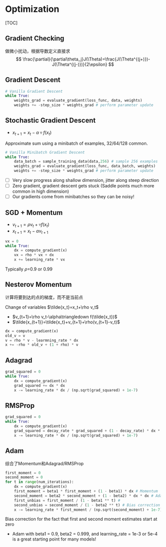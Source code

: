 # Optimization

[TOC]

## Gradient Checking

做微小扰动，根据导数定义直接求
$$
\frac{\partial}{\partial\theta_j}J(\Theta)=\frac{J(\Theta^{(j+)})-J(\Theta^{(j-)})}{2\epsilon}
$$

## Gradient Descent

```python
# Vanilla Gradient Descent
while True:
    weights_grad = evaluate_gradient(loss_func, data, weights)
    weights += -step_size * weights_grad # perform parameter update
```

## Stochastic Gradient Descent

- $x_{t+1}=x_t-\alpha\triangledown f(x_t)$

Approximate sum using a minibatch of examples, 32/64/128 common.

```python
# Vanilla Minibatch Gradient Descent
while True:
    data_batch = sample_training_data(data,256) # sample 256 examples
    weights_grad = evaluate_gradient(loss_func, data_batch, weights)
    weights += -step_size * weights_grad # perform parameter update
```

- [ ] Very slow progress along shallow dimension, jitter along steep direction
- [ ] Zero gradient, gradient descent gets stuck (Saddle points much more common in high dimension)
- [ ] Our gradients come from minibatches so they can be noisy!

## SGD + Momentum

- $v_{t+1}=\rho v_t+\triangledown f(x_t)$
- $x_{t+1}=x_t-\alpha v_{t+1}$

```python
vx = 0
while True:
    dx = compute_gradient(x)
    vx = rho * vx + dx
    x += learning_rate * vx
```

Typically $\rho$=0.9 or 0.99

## Nesterov Momentum

计算将要到达的点的梯度，而不是当前点

Change of variables $\tilde{x_t}=x_t+\rho v_t$

- $v_{t+1}=\rho v_t-\alpha\triangledown f(\tilde{x_t})$
- $\tilde{x_{t+1}}=\tilde{x_t}+v_{t+1}+\rho(v_{t+1}-v_t)​$

```python
dx = compute_gradient(x)
old_v = v
v = rho * v - learmning_rate * dx
x += -rho * old_v + (1 + rho) * v
```

## Adagrad

```python
grad_squared = 0
while True:
    dx = compute_gradient(x)
    grad_squared += dx * dx
    x -= learning_rate * dx / (np.sqrt(grad_squared) + 1e-7)
```

## RMSProp

```python
grad_squared = 0
while True:
    dx = compute_gradient(x)
    grad_squared = decay_rate * grad_squared + (1 - decay_rate) * dx * dx
    x -= learning_rate * dx / (np.sqrt(grad_squared) + 1e-7)
```

## Adam

综合了Momentum和Adagrad/RMSProp

```python
first_moment = 0
second_moment = 0
for t in range(num_iterations):
    dx = compute_gradient(x)
    first_moment = beta1 * first_moment + (1 - beta1) * dx # Momentum
    second_moment = beta2 * second_moment + (1 - beta2) * dx * dx # AdaGrad / RMSProp
    first_unbias = first_moment / (1 - beta1 ** t) # 
    second_unbias = second_moment / (1 - beta2 ** t) # Bias correction
    x -= learning_rate * first_moment / (np.sqrt(second_moment) + 1e-7)
```

Bias correction for the fact that first and second moment estimates start at zero

- Adam with beta1 = 0.9, beta2 = 0.999, and learning_rate = 1e-3 or 5e-4 is a great starting point for many models!